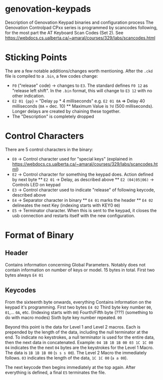 # genovation-keypads
Description of Genovation Keypad binaries and configuration process
The Genovation Controlpad CPxx series is programmed by scancodes following, for the most part the AT Keyboard Scan Codes (Set 2). See https://webdocs.cs.ualberta.ca/~amaral/courses/329/labs/scancodes.html

# Sticking Points
The are a few notable additions/changes worth mentioning. After the `.ckd` file is compiled to a `.bin`, a few codes change:
 * `F0` ("release" code) -> changes to `E3`. The standard defines `F0 12` as "release left shift". In the `.bin` format, this will change to `E3 12` with no other indication.
 * `E2 01 {pp}` = "Delay `pp` * 4 milliseconds" e.g. `E2 01 0A` => Delay 40 milliseconds (`0A` = dec. 10)
 ** Maximum Value is `7d` (500 milliseconds). Longer delays are created by chaining these together.
 * The "Description" is completely dropped

# Control Characters
There are 5 control characters in the binary:
* `E0` -> Control character used for "special keys" (explained in https://webdocs.cs.ualberta.ca/~amaral/courses/329/labs/scancodes.html)
* `E2` -> Control character for something the keypad does. Action defined by next byte
** `E2 01` -> Delay, as described above
** `E2 (04|05|06)` -> Controls LED on keypad
* `E3` -> Control character used to indicate "release" of following keycode, described above
* `E4` -> Separator character in binary
** `E4 01` marks the header
** `E4 02` delineates the next Key (indexing starts with KEY0 `00`)
* `E5` -> Terminator character. When this is sent to the keypad, it closes the usb connection and restarts itself with the new configuration.

# Format of Binary
## Header
Contains information concerning Global Parameters. Notably does not contain information on number of keys or model.
15 bytes in total. First two bytes always `E4 01`

## Keycodes
From the sixteenth byte onwards, everything Contains information on the keypad it's programming.
First two bytes `E4 02`
Third byte key number `00`, `01`,... `0A`, etc. (Indexing starts with `00`)
Fourth/Fifth byte (???) (something to do with macro modes)
Sixth byte key number repeated. `00`

Beyond this point is the data for Level 1 and Level 2 macros.
Each is prepended by the length of the data, including the null terminator at the end. To indicate no keystrokes, a null terminator is used for the entire data, then the next data in concatenated.
Example:
`04 1B 1B 1B 00 03 1C 1C 00`
`04` indicates the the next `04` bytes are the keystrokes for the Level 1 Macro. The data is `1B 1B 1B 00` (`s s s 00`).
The Level 2 Macro the immediately follows. `03` indicates the length of the data, `1C 1C 00` (`a a 00`).

The next keycode then begins immediately at the top again.
After everything is defined, a final `E5` terminates the file.
